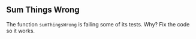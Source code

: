 ## Sum Things Wrong

The function `sumThingsWrong` is failing some of its tests. Why? Fix the code so it works.
